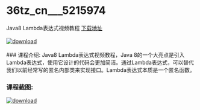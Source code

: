 # 36tz_cn___5215974
Java8 Lambda表达式视频教程
[下载地址](http://www.36tz.cn/article/5215974 "下载地址")
<br/></br>[![download](http://36tz.cn/muke_img/2020_11_2-6-300x173.png "下载地址")](http://www.36tz.cn/article/5215974 "下载地址")
<br/></br>### 课程介绍:
Java8 Lambda表达式视频教程，Java 8的一个大亮点是引入Lambda表达式，使用它设计的代码会更加简洁。通过Lambda表达式，可以替代我们以前经常写的匿名内部类来实现接口。Lambda表达式本质是一个匿名函数。

### 课程截图:
[![download](http://36tz.cn/muke_img/2020_11_1-6.png "下载地址")](http://www.36tz.cn/article/5215974 "下载地址")

